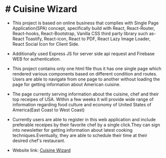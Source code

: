 # # Cuisine Wizard

- This project is based on online business that complies with Single Page Application(SPA)
  concept, specifically build with React, React-Router, React-hooks, React-Bootstrap, Vanilla CSS third party library
  such as- React Toastify, React-icon, React to PDF, React Lazy Image Loader, React Social Icon for Client Side.

- Additionally used Express JS for server side api request and Firebase WEB for authentication.

- This project contains only one html file thus it has one single page which rendered
  various components based on different condition and routes. Users are able to navigate from one page
  to another without loading the page for getting information about American cuisine.

- The page currenty serving information about the cuisine, chef and their top receipes of USA. Within a few weeks
  it will provide wide range of information regarding food culture and economy of United States of America(East Coast to West Coast)

- Currently users are able to register in this web application and include preferable receipes by their favorite chef by
  a single click.They can sign into newsletter for getting information about latest cooking techniques.Eventually, they are able to schedule their time at their desired chef's restaurant.

* Website link: [Cuisine Wizard]()
